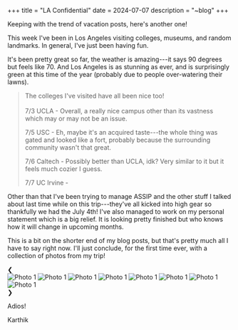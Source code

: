 +++
title = "LA Confidential"
date = 2024-07-07
description = "~blog"
+++

Keeping with the trend of vacation posts, here's another one!

This week I've been in Los Angeles visiting colleges, museums, and random landmarks. In general, I've just been having fun. 

It's been pretty great so far, the weather is amazing---it says 90 degrees but feels like 70. And Los Angeles is as stunning as ever, and is surprisingly green at this time of the year (probably due to people over-watering their lawns). 
<blockquote style="">
The colleges I've visited have all been nice too!  
<br><br>
7/3 UCLA - Overall, a really nice campus other than its vastness which may or may not be an issue.

7/5 USC - Eh, maybe it's an acquired taste---the whole thing was gated and looked like a fort, probably because the surrounding community wasn't that great.

7/6 Caltech - Possibly better than UCLA, idk? Very similar to it but it feels much cozier I guess.

7/7 UC Irvine - 
</blockquote>

Other than that I've been trying to manage ASSIP and the other stuff I talked about last time while on this trip---they've all kicked into high gear so thankfully we had the July 4th! I've also managed to work on my personal statement which is a big relief. It is looking pretty finished but who knows how it will change in upcoming months. 

This is a bit on the shorter end of my blog posts, but that's pretty much all I have to say right now. I'll just conclude, for the first time ever, with a collection of photos from my trip!

<div class="photo-album">
    <div class="photo-album-container">
        <div class="photo-album-arrow" id="left-arrow">&#10094;</div>
        <div class="photo-album-images">
            <img src="/blog/la1.jpg" alt="Photo 1">
            <img src="/blog/la2.jpg" alt="Photo 1">
            <img src="/blog/la3.jpg" alt="Photo 1">
            <img src="/blog/la4.jpg" alt="Photo 1">
            <img src="/blog/la5.jpg" alt="Photo 1">
            <img src="/blog/la6.jpg" alt="Photo 1">
            <img src="/blog/la7.jpg" alt="Photo 1">
            <img src="/blog/la8.jpg" alt="Photo 1">
        </div>
        <div class="photo-album-arrow" id="right-arrow">&#10095;</div>
    </div>
</div>

Adios!

Karthik

